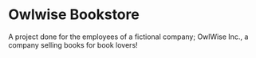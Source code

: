# Owlwise Bookstore
A project done for the employees of a fictional company; OwlWise Inc., a company selling books for book lovers!
